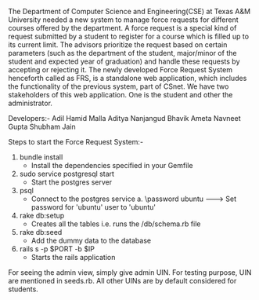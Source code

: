 The Department of Computer Science and Engineering(CSE) at Texas A&M University needed a new system to manage force requests for different courses 
offered by the department. A force request is a special kind of request submitted by a student to register for a course which is filled up to its 
current limit. The advisors prioritize the request based on certain parameters (such as the department of the student, major/minor of the student 
and expected year of graduation) and handle these requests by accepting or rejecting it. 
The newly developed Force Request System henceforth called as FRS, is a standalone web application, which includes the functionality of the previous 
system, part of CSnet. We have two stakeholders of this web application. One is the student and other the administrator.

Developers:-
Adil Hamid Malla
Aditya Nanjangud
Bhavik Ameta
Navneet Gupta
Shubham Jain

Steps to start the Force Request System:-
1. bundle install 
    - Install the dependencies specified in your Gemfile
2. sudo service postgresql start
    - Start the postgres server
3. psql
    - Connect to the postgres service
   a. \password ubuntu ---> Set password for 'ubuntu' user to 'ubuntu'
4. rake db:setup 
    - Creates all the tables i.e. runs the /db/schema.rb file
5. rake db:seed
    - Add the dummy data to the database
6. rails s -p $PORT -b $IP
    - Starts the rails application

For seeing the admin view, simply give admin UIN. For testing purpose, UIN are mentioned in seeds.rb. All other UINs are by default considered for students.

